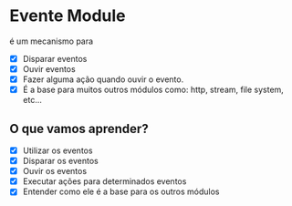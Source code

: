 # Evente Module

é um mecanismo para
* [x] Disparar eventos
* [x] Ouvir eventos
* [x] Fazer alguma ação quando ouvir o evento.
* [x] É a base para muitos outros módulos como: http, stream, file system, etc...

## O que vamos aprender?

* [x] Utilizar os eventos 
* [x] Disparar os eventos 
* [x] Ouvir os eventos 
* [x] Executar ações para determinados eventos
* [x] Entender como ele é a base para os outros módulos